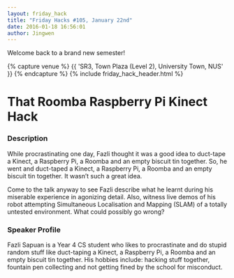 ```yaml
---
layout: friday_hack
title: "Friday Hacks #105, January 22nd"
date: 2016-01-18 16:56:01
author: Jingwen
---
```


Welcome back to a brand new semester!

{% capture venue %}
    {{ 'SR3, Town Plaza (Level 2), University Town, NUS' }}
{% endcapture %}
{% include friday_hack_header.html %}

# That Roomba Raspberry Pi Kinect Hack

### Description

While procrastinating one day, Fazli thought it was a good idea to duct-tape a Kinect, a Raspberry Pi, a Roomba and an empty biscuit tin together. So, he went and duct-taped a Kinect, a Raspberry Pi, a Roomba and an empty biscuit tin together. It wasn’t such a great idea.

Come to the talk anyway to see Fazli describe what he learnt during his miserable experience in agonizing detail. Also, witness live demos of his robot attempting Simultaneous Localisation and Mapping (SLAM) of a totally untested environment. What could possibly go wrong?

### Speaker Profile

Fazli Sapuan is a Year 4 CS student who likes to procrastinate and do stupid random stuff like duct-taping a Kinect, a Raspberry Pi, a Roomba and an empty biscuit tin together. His hobbies include: hacking stuff together, fountain pen collecting and not getting fined by the school for misconduct.

